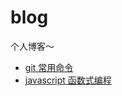# blog
个人博客～

- [git 常用命令](https://github.com/shuiniuer/blog/blob/master/git.md)
- [javascript 函数式编程](https://github.com/shuiniuer/blog/blob/master/functional/note.md)
